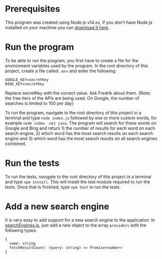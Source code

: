 # Prerequisites

This program was created using Node.js v14.xx, if you don't have Node.js installed on your machine you can [download it here](https://nodejs.org/en/).

# Run the program

To be able to run the program, you first have to create a file for the environment variables used by the program. In the root directory of this project, create a file called `.env` and enter the following:

```
GOOGLE_KEY=secretKey
BING_KEY=secretKey
```

Replace secretKey with the correct value. Ask Fredrik about them. (Note: the free tiers of the APIs are being used. On Google, the number of searches is limited to 100 per day)

To run the program, navigate to the root directory of this project in a terminal and type `node index.js` followed by one or more custom words, for example `node index .net java`. The program will search for these words on Google and Bing and return 1) the number of results for each word on each search engine, 2) which word has the most search results on each search engine and 3) which word has the most search results on all search engines combined.

# Run the tests

To run the tests, navigate to the root directory of this project in a terminal and type `npm install`. This will install the test module required to run the tests. Once that is finished, type `npm test` to run the tests.

# Add a new search engine

It is very easy to add support for a new search engine to the application. In [searchEngines.js](src/searchEngines.js), just add a new object to the array `providers` with the following types:

```
{
  name: string
  fetchResultCount: (query: string) => Promise<number>
}
```
